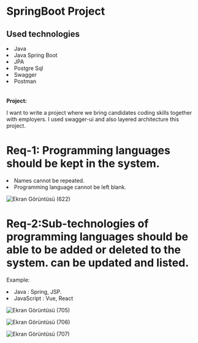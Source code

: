 
  
 # SpringBoot Project
## Used technologies
<li>Java</li>
<li>Java Spring Boot</li>
<li>JPA</li>
<li>Postgre Sql</li>
<li>Swagger</li>
<li>Postman</li>
</br>
</br>
<b> Project:</b>
<p>I want to write a project where we bring candidates coding skills together with employers.
I used swagger-ui and also layered architecture this project.  </p>
<b><h1>Req-1: Programming languages should be kept in the system.</h1></b>
<li>Names cannot be repeated.</li>
<li>Programming language cannot be left blank.</li>

![Ekran Görüntüsü (622)](https://user-images.githubusercontent.com/54955167/199736187-3cf9a131-606a-40c2-a5d8-cceff77f0b6e.png)

<b><h1>Req-2:Sub-technologies of programming languages should be able to be added or deleted to the system. can be updated and listed. </h1></b>
<p>Example: </p>
<li>Java : Spring, JSP.</li>
<li>JavaScript : Vue, React</li>

![Ekran Görüntüsü (705)](https://user-images.githubusercontent.com/54955167/203933383-a4f588d0-72ad-4924-b939-b745b183ac6e.png)

![Ekran Görüntüsü (706)](https://user-images.githubusercontent.com/54955167/203933483-4a38c41c-8c7c-42dd-9b8d-bace27213b6b.png)

![Ekran Görüntüsü (707)](https://user-images.githubusercontent.com/54955167/203933803-20ad4f98-066f-44e5-88cd-f19edc50116a.png)


<!--
<h1>Add<h1>

<img src="C:\Users\hatic\OneDrive\Masaüstü\Add.jpg" alt="">-->


